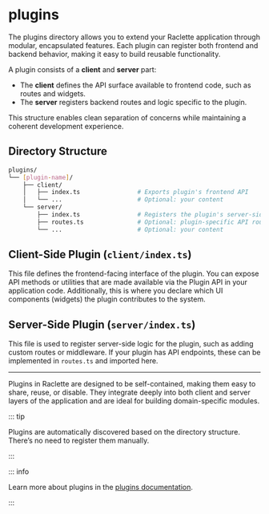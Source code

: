 # plugins

The plugins directory allows you to extend your Raclette application through modular, encapsulated features. Each plugin can register both frontend and backend behavior, making it easy to build reusable functionality.

A plugin consists of a **client** and **server** part:

- The **client** defines the API surface available to frontend code, such as routes and widgets.
- The **server** registers backend routes and logic specific to the plugin.

This structure enables clean separation of concerns while maintaining a coherent development experience.

## Directory Structure

```bash
plugins/
└── [plugin-name]/
    ├── client/
    │   ├── index.ts                # Exports plugin's frontend API
    │   └── ...                     # Optional: your content
    └── server/
        ├── index.ts                # Registers the plugin's server-side behavior
        ├── routes.ts               # Optional: plugin-specific API routes
        └── ...                     # Optional: your content
```

## Client-Side Plugin (`client/index.ts`)

This file defines the frontend-facing interface of the plugin. You can expose API methods or utilities that are made available via the Plugin API in your application code. Additionally, this is where you declare which UI components (widgets) the plugin contributes to the system.

## Server-Side Plugin (`server/index.ts`)

This file is used to register server-side logic for the plugin, such as adding custom routes or middleware. If your plugin has API endpoints, these can be implemented in `routes.ts` and imported here.

---

Plugins in Raclette are designed to be self-contained, making them easy to share, reuse, or disable. They integrate deeply into both client and server layers of the application and are ideal for building domain-specific modules.

::: tip

Plugins are automatically discovered based on the directory structure. There’s no need to register them manually.

:::

::: info

Learn more about plugins in the [plugins documentation](/guide/plugins/api).

:::
